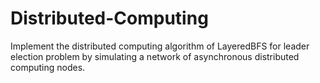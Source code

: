 # Distributed-Computing
Implement the distributed computing algorithm of LayeredBFS for leader election problem by simulating a network of asynchronous distributed computing nodes.
